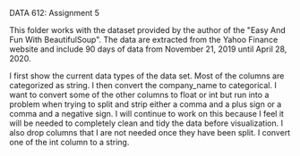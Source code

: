 DATA 612: Assignment 5

This folder works with the dataset provided by the author of the "Easy And Fun With BeautifulSoup". The data are extracted from the Yahoo Finance website and include 90 days of data from November 21, 2019 until April 28, 2020.

I first show the current data types of the data set. Most of the columns are categorized as string. I then convert the company_name to categorical. I want to convert some of the other columns to float or int but run into a problem when trying to split and strip either a comma and a plus sign or a comma and a negative sign. I will continue to work on this because I feel it will be needed to completely clean and tidy the data before visualization. I also drop columns that I are not needed once they have been split. I convert one of the int column to a string.
